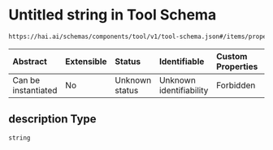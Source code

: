 # Untitled string in Tool Schema

```txt
https://hai.ai/schemas/components/tool/v1/tool-schema.json#/items/properties/function/properties/parameters/properties/properties/patternProperties/^.*$/properties/description
```



| Abstract            | Extensible | Status         | Identifiable            | Custom Properties | Additional Properties | Access Restrictions | Defined In                                                                                 |
| :------------------ | :--------- | :------------- | :---------------------- | :---------------- | :-------------------- | :------------------ | :----------------------------------------------------------------------------------------- |
| Can be instantiated | No         | Unknown status | Unknown identifiability | Forbidden         | Allowed               | none                | [tool.schema.json\*](../../out/components/tool/v1/tool.schema.json "open original schema") |

## description Type

`string`
